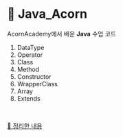 # 📗 Java_Acorn
AcornAcademy에서 배운 **Java** 수업 코드

1. DataType
2. Operator
3. Class
4. Method
5. Constructor
6. WrapperClass
7. Array
8. Extends
<br>

[📖 정리한 내용](https://velog.io/@1000oki/series/Java)
